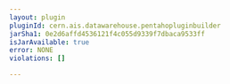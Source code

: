 ```yaml
---
layout: plugin
pluginId: cern.ais.datawarehouse.pentahopluginbuilder
jarSha1: 0e2d6affd4536121f4c055d9339f7dbaca9533ff
isJarAvailable: true
error: NONE
violations: []

---
```

